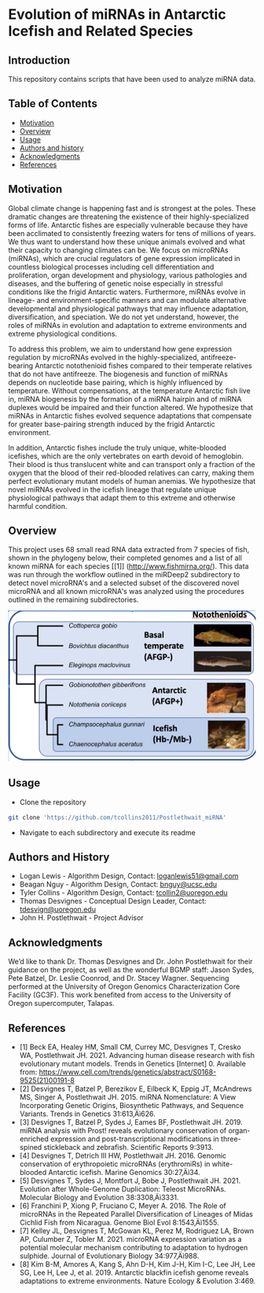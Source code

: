 Evolution of miRNAs in Antarctic Icefish and Related Species
=================================================

## Introduction 

This repository contains scripts that have been used to analyze miRNA data.

Table of Contents 
-----------------
* [Motivation](#motivation)
* [Overview](#overview)
* [Usage](#usage)
* [Authors and history](#authors-and-history)
* [Acknowledgments](#acknowledgments)
* [References](#references)

## Motivation

Global climate change is happening fast and is strongest at the poles. These dramatic changes are threatening the existence of their highly-specialized forms of life. Antarctic fishes are especially vulnerable because they have been acclimated to consistently freezing waters for tens of millions of years. We thus want to understand how these unique animals evolved and what their capacity to changing climates can be. We focus on microRNAs (miRNAs), which are crucial regulators of gene expression implicated in countless biological processes including cell differentiation and proliferation, organ development and physiology, various pathologies and diseases, and the buffering of genetic noise especially in stressful conditions like the frigid Antarctic waters. Furthermore, miRNAs evolve in lineage- and environment-specific manners and can modulate alternative developmental and physiological pathways that may influence adaptation, diversification, and speciation. We do not yet understand, however, the roles of miRNAs in evolution and adaptation to extreme environments and extreme physiological conditions. 

To address this problem, we aim to understand how gene expression regulation by microRNAs evolved in the highly-specialized, antifreeze-bearing Antarctic notothenioid fishes compared to their temperate relatives that do not have antifreeze. The biogenesis and function of miRNAs depends on nucleotide base pairing, which is highly influenced by temperature. Without compensations, at the temperature Antarctic fish live in, miRNA biogenesis by the formation of a miRNA hairpin and of miRNA duplexes would be impaired and their function altered. We hypothesize that miRNAs in Antarctic fishes evolved sequence adaptations that compensate for greater base-pairing strength induced by the frigid Antarctic environment.

In addition, Antarctic fishes include the truly unique, white-blooded icefishes, which are the only vertebrates on earth devoid of hemoglobin. Their blood is thus translucent white and can transport only a fraction of the oxygen that the blood of their red-blooded relatives can carry, making them perfect evolutionary mutant models of human anemias. We hypothesize that novel miRNAs evolved in the icefish lineage that regulate unique physiological pathways that adapt them to this extreme and otherwise harmful condition.

## Overview

This project uses 68 small read RNA data extracted from 7 species of fish, shown in the phylogeny below, their completed genomes and a list of all known miRNA for each species [[1]] (http://www.fishmirna.org/). This data was run through the workflow outlined in the miRDeep2 subdirectory to detect novel microRNA's and a selected subset of the discovered novel microRNA and all known microRNA's was analyzed using the procedures outlined in the remaining subdirectories. 

![cover](./images/Readme_phylogeny.JPG)

## Usage
- Clone the repository
```bash
git clone 'https://github.com/tcollins2011/Postlethwait_miRNA'
```
- Navigate to each subdirectory and execute its readme 

## Authors and History

* Logan Lewis - Algorithm Design, Contact: loganlewis51@gmail.com
* Beagan Nguy - Algorithm Design, Contact: bnguy@ucsc.edu
* Tyler Collins - Algorithm Design, Contact: tcollin2@uoregon.edu
* Thomas Desvignes - Conceptual Design Leader, Contact: tdesvign@uoregon.edu
* John H. Postlethwait - Project Advisor

## Acknowledgments

We’d like to thank Dr. Thomas Desvignes and Dr. John Postlethwait for their guidance on the project, as well as the wonderful BGMP staff: Jason Sydes, Pete Batzel, Dr. Leslie Coonrod, and Dr. Stacey Wagner.
Sequencing performed at the University of Oregon Genomics Characterization Core Facility (GC3F). This work benefited from access to the University of Oregon supercomputer, Talapas.
 
## References 
- [1] Beck EA, Healey HM, Small CM, Currey MC, Desvignes T, Cresko WA, Postlethwait JH. 2021. Advancing human disease research with fish evolutionary mutant models. Trends in Genetics [Internet] 0. Available from: https://www.cell.com/trends/genetics/abstract/S0168-9525(21)00191-8
- [2] Desvignes T, Batzel P, Berezikov E, Eilbeck K, Eppig JT, McAndrews MS, Singer A, Postlethwait JH. 2015. miRNA Nomenclature: A View Incorporating Genetic Origins, Biosynthetic Pathways, and Sequence Variants. Trends in Genetics 31:613‚Äì626.
- [3] Desvignes T, Batzel P, Sydes J, Eames BF, Postlethwait JH. 2019. miRNA analysis with Prost! reveals evolutionary conservation of organ-enriched expression and post-transcriptional modifications in three-spined stickleback and zebrafish. Scientific Reports 9:3913.
- [4] Desvignes T, Detrich III HW, Postlethwait JH. 2016. Genomic conservation of erythropoietic microRNAs (erythromiRs) in white-blooded Antarctic icefish. Marine Genomics 30:27‚Äì34.
- [5] Desvignes T, Sydes J, Montfort J, Bobe J, Postlethwait JH. 2021. Evolution after Whole-Genome Duplication: Teleost MicroRNAs. Molecular Biology and Evolution 38:3308‚Äì3331.
- [6] Franchini P, Xiong P, Fruciano C, Meyer A. 2016. The Role of microRNAs in the Repeated Parallel Diversification of Lineages of Midas Cichlid Fish from Nicaragua. Genome Biol Evol 8:1543‚Äì1555.
- [7] Kelley JL, Desvignes T, McGowan KL, Perez M, Rodriguez LA, Brown AP, Culumber Z, Tobler M. 2021. microRNA expression variation as a potential molecular mechanism contributing to adaptation to hydrogen sulphide. Journal of Evolutionary Biology 34:977‚Äì988.
- [8] Kim B-M, Amores A, Kang S, Ahn D-H, Kim J-H, Kim I-C, Lee JH, Lee SG, Lee H, Lee J, et al. 2019. Antarctic blackfin icefish genome reveals adaptations to extreme environments. Nature Ecology & Evolution 3:469.
